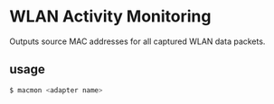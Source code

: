 # WLAN Activity Monitoring

Outputs source MAC addresses for all captured WLAN data packets.

## usage
```bash
$ macmon <adapter name>
```
